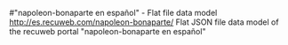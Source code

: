 #"napoleon-bonaparte en español" - Flat file data model
http://es.recuweb.com/napoleon-bonaparte/
Flat JSON file data model of the recuweb portal "napoleon-bonaparte en español"

